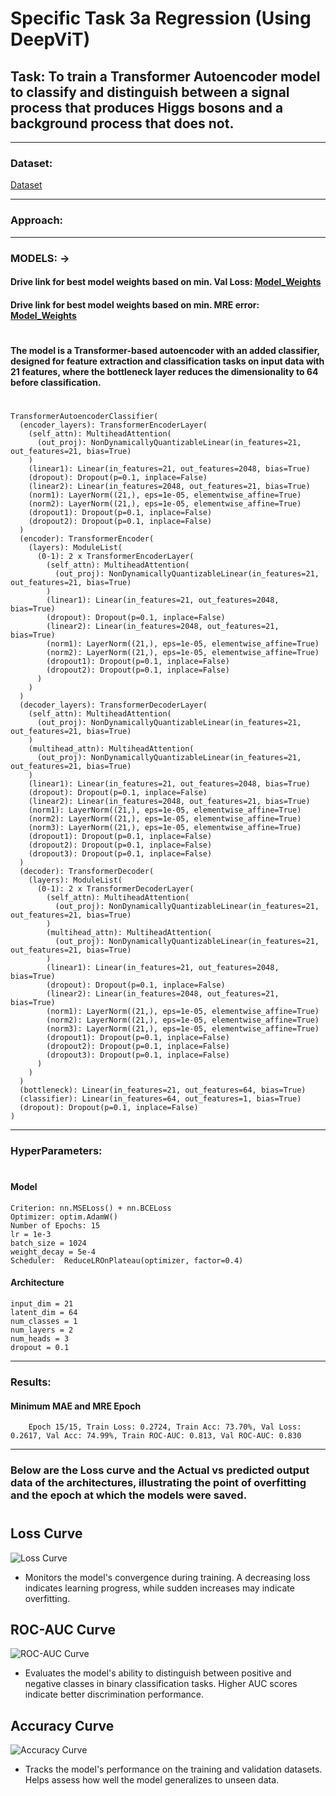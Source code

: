 # Specific Task 3a Regression  (Using DeepViT)

## Task: To  train a Transformer Autoencoder model to classify and distinguish between a signal process that produces Higgs bosons and a background process that does not.
--- 

### Dataset:

  [Dataset](https://archive.ics.uci.edu/dataset/280/higgs)

---
### Approach:
    

---

### MODELS: → 

#### Drive link for best model weights based on min. Val Loss: [Model_Weights](https://drive.google.com/file/d/1brB-RCGIdFRt2MjIJsljlrDtOJdcU8OK/view?usp=sharing)
#### Drive link for best model weights based on min. MRE error: [Model_Weights](https://drive.google.com/file/d/1Mm1plLo4SOha8tOEjpF8kCDYw68OGAJj/view?usp=sharing)
#
#### The model is a Transformer-based autoencoder with an added classifier, designed for feature extraction and classification tasks on input data with 21 features, where the bottleneck layer reduces the dimensionality to 64 before classification.
#
    TransformerAutoencoderClassifier(
      (encoder_layers): TransformerEncoderLayer(
        (self_attn): MultiheadAttention(
          (out_proj): NonDynamicallyQuantizableLinear(in_features=21, out_features=21, bias=True)
        )
        (linear1): Linear(in_features=21, out_features=2048, bias=True)
        (dropout): Dropout(p=0.1, inplace=False)
        (linear2): Linear(in_features=2048, out_features=21, bias=True)
        (norm1): LayerNorm((21,), eps=1e-05, elementwise_affine=True)
        (norm2): LayerNorm((21,), eps=1e-05, elementwise_affine=True)
        (dropout1): Dropout(p=0.1, inplace=False)
        (dropout2): Dropout(p=0.1, inplace=False)
      )
      (encoder): TransformerEncoder(
        (layers): ModuleList(
          (0-1): 2 x TransformerEncoderLayer(
            (self_attn): MultiheadAttention(
              (out_proj): NonDynamicallyQuantizableLinear(in_features=21, out_features=21, bias=True)
            )
            (linear1): Linear(in_features=21, out_features=2048, bias=True)
            (dropout): Dropout(p=0.1, inplace=False)
            (linear2): Linear(in_features=2048, out_features=21, bias=True)
            (norm1): LayerNorm((21,), eps=1e-05, elementwise_affine=True)
            (norm2): LayerNorm((21,), eps=1e-05, elementwise_affine=True)
            (dropout1): Dropout(p=0.1, inplace=False)
            (dropout2): Dropout(p=0.1, inplace=False)
          )
        )
      )
      (decoder_layers): TransformerDecoderLayer(
        (self_attn): MultiheadAttention(
          (out_proj): NonDynamicallyQuantizableLinear(in_features=21, out_features=21, bias=True)
        )
        (multihead_attn): MultiheadAttention(
          (out_proj): NonDynamicallyQuantizableLinear(in_features=21, out_features=21, bias=True)
        )
        (linear1): Linear(in_features=21, out_features=2048, bias=True)
        (dropout): Dropout(p=0.1, inplace=False)
        (linear2): Linear(in_features=2048, out_features=21, bias=True)
        (norm1): LayerNorm((21,), eps=1e-05, elementwise_affine=True)
        (norm2): LayerNorm((21,), eps=1e-05, elementwise_affine=True)
        (norm3): LayerNorm((21,), eps=1e-05, elementwise_affine=True)
        (dropout1): Dropout(p=0.1, inplace=False)
        (dropout2): Dropout(p=0.1, inplace=False)
        (dropout3): Dropout(p=0.1, inplace=False)
      )
      (decoder): TransformerDecoder(
        (layers): ModuleList(
          (0-1): 2 x TransformerDecoderLayer(
            (self_attn): MultiheadAttention(
              (out_proj): NonDynamicallyQuantizableLinear(in_features=21, out_features=21, bias=True)
            )
            (multihead_attn): MultiheadAttention(
              (out_proj): NonDynamicallyQuantizableLinear(in_features=21, out_features=21, bias=True)
            )
            (linear1): Linear(in_features=21, out_features=2048, bias=True)
            (dropout): Dropout(p=0.1, inplace=False)
            (linear2): Linear(in_features=2048, out_features=21, bias=True)
            (norm1): LayerNorm((21,), eps=1e-05, elementwise_affine=True)
            (norm2): LayerNorm((21,), eps=1e-05, elementwise_affine=True)
            (norm3): LayerNorm((21,), eps=1e-05, elementwise_affine=True)
            (dropout1): Dropout(p=0.1, inplace=False)
            (dropout2): Dropout(p=0.1, inplace=False)
            (dropout3): Dropout(p=0.1, inplace=False)
          )
        )
      )
      (bottleneck): Linear(in_features=21, out_features=64, bias=True)
      (classifier): Linear(in_features=64, out_features=1, bias=True)
      (dropout): Dropout(p=0.1, inplace=False)
    )
---

### HyperParameters:
#
#### Model

    Criterion: nn.MSELoss() + nn.BCELoss                                      
    Optimizer: optim.AdamW() 
    Number of Epochs: 15
    lr = 1e-3
    batch_size = 1024
    weight_decay = 5e-4
    Scheduler:  ReduceLROnPlateau(optimizer, factor=0.4)
    
#### Architecture


    input_dim = 21
    latent_dim = 64
    num_classes = 1
    num_layers = 2
    num_heads = 3
    dropout = 0.1
    
---

### Results:

#### Minimum MAE and MRE Epoch

        Epoch 15/15, Train Loss: 0.2724, Train Acc: 73.70%, Val Loss: 0.2617, Val Acc: 74.99%, Train ROC-AUC: 0.813, Val ROC-AUC: 0.830
---

### Below are the Loss curve and the Actual vs predicted output data of the architectures, illustrating the point of overfitting and the epoch at which the models were saved.
#
## Loss Curve
![Loss Curve](https://github.com/AADI-234/ML4SCI-GSoC24/assets/133188867/2da5628d-2dc3-4427-b725-d4f075a124b2)
- Monitors the model's convergence during training. A decreasing loss indicates learning progress, while sudden increases may indicate overfitting.


## ROC-AUC Curve
![ROC-AUC Curve](https://github.com/AADI-234/ML4SCI-GSoC24/assets/133188867/5a7e9469-fb04-4e48-9c35-7652feab3d77)
- Evaluates the model's ability to distinguish between positive and negative classes in binary classification tasks. Higher AUC scores indicate better discrimination performance.


## Accuracy Curve

![Accuracy Curve](https://github.com/AADI-234/ML4SCI-GSoC24/assets/133188867/e54cd0b5-820b-46ff-badd-334f185b3be7)
- Tracks the model's performance on the training and validation datasets. Helps assess how well the model generalizes to unseen data.
